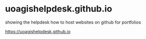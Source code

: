 # uoagishelpdesk.github.io

showing the helpdesk how to host websites on github for portfolios

https://uoagishelpdesk.github.io 
